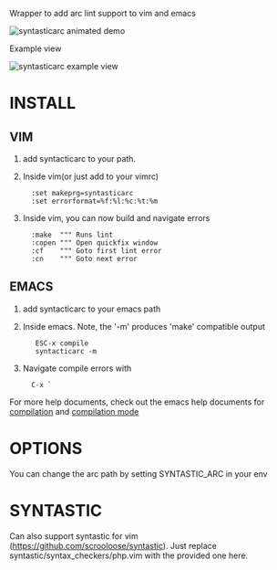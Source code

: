 Wrapper to add arc lint support to vim and emacs

![syntasticarc animated demo](http://i.imgur.com/mfz0h.gif)

Example view

![syntasticarc example view](http://i.imgur.com/lrmVb.png)

INSTALL
=======

VIM
---

1. add syntacticarc to your path.
2. Inside vim(or just add to your vimrc)

         :set makeprg=syntasticarc
         :set errorformat=%f:%l:%c:%t:%m

3. Inside vim, you can now build and navigate errors

         :make  """ Runs lint
         :copen """ Open quickfix window
         :cf    """ Goto first lint error
         :cn    """ Goto next error

EMACS
-----

1. add syntacticarc to your emacs path
2. Inside emacs.  Note, the '-m' produces 'make' compatible output

          ESC-x compile
          syntacticarc -m

3.  Navigate compile errors with

          C-x `

For more help documents, check out the emacs help documents for
[compilation](http://www.delorie.com/gnu/docs/emacs/emacs_317.html)
and [compilation mode](http://www.delorie.com/gnu/docs/emacs/emacs_319.html)

OPTIONS
=======

You can change the arc path by setting SYNTASTIC_ARC in your env


SYNTASTIC
=========

Can also support syntastic for vim (https://github.com/scrooloose/syntastic).
Just replace syntastic/syntax_checkers/php.vim with the provided one here.
